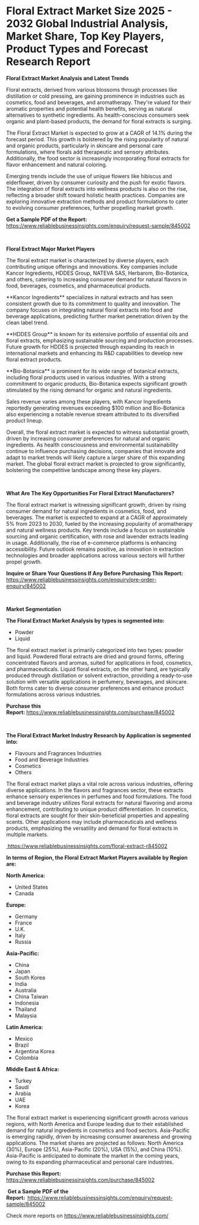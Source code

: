 <p><h1>Floral Extract Market Size 2025 - 2032 Global Industrial Analysis, Market Share, Top Key Players, Product Types and Forecast Research Report</h1></p><p><strong>Floral Extract Market Analysis and Latest Trends</strong></p>
<p><p>Floral extracts, derived from various blossoms through processes like distillation or cold pressing, are gaining prominence in industries such as cosmetics, food and beverages, and aromatherapy. They're valued for their aromatic properties and potential health benefits, serving as natural alternatives to synthetic ingredients. As health-conscious consumers seek organic and plant-based products, the demand for floral extracts is surging.</p><p>The Floral Extract Market is expected to grow at a CAGR of 14.1% during the forecast period. This growth is bolstered by the rising popularity of natural and organic products, particularly in skincare and personal care formulations, where florals add therapeutic and sensory attributes. Additionally, the food sector is increasingly incorporating floral extracts for flavor enhancement and natural coloring. </p><p>Emerging trends include the use of unique flowers like hibiscus and elderflower, driven by consumer curiosity and the push for exotic flavors. The integration of floral extracts into wellness products is also on the rise, reflecting a broader shift toward holistic health practices. Companies are exploring innovative extraction methods and product formulations to cater to evolving consumer preferences, further propelling market growth.</p></p>
<p><strong>Get a Sample PDF of the Report:&nbsp;</strong> <a href="https://www.reliablebusinessinsights.com/enquiry/request-sample/845002?utm_campaign=3582&utm_medium=2&utm_source=Github&utm_content=ia&utm_term=01042025&utm_id=floral-extract">https://www.reliablebusinessinsights.com/enquiry/request-sample/845002</a></p>
<p>&nbsp;</p>
<p><strong>Floral Extract Major Market Players</strong></p>
<p><p>The floral extract market is characterized by diverse players, each contributing unique offerings and innovations. Key companies include Kancor Ingredients, HDDES Group, NATEVA SAS, Herbarom, Bio-Botanica, and others, catering to increasing consumer demand for natural flavors in food, beverages, cosmetics, and pharmaceutical products.</p><p>**Kancor Ingredients** specializes in natural extracts and has seen consistent growth due to its commitment to quality and innovation. The company focuses on integrating natural floral extracts into food and beverage applications, predicting further market penetration driven by the clean label trend.</p><p>**HDDES Group** is known for its extensive portfolio of essential oils and floral extracts, emphasizing sustainable sourcing and production processes. Future growth for HDDES is projected through expanding its reach in international markets and enhancing its R&D capabilities to develop new floral extract products.</p><p>**Bio-Botanica** is prominent for its wide range of botanical extracts, including floral products used in various industries. With a strong commitment to organic products, Bio-Botanica expects significant growth stimulated by the rising demand for organic and natural ingredients.</p><p>Sales revenue varies among these players, with Kancor Ingredients reportedly generating revenues exceeding $100 million and Bio-Botanica also experiencing a notable revenue stream attributed to its diversified product lineup.</p><p>Overall, the floral extract market is expected to witness substantial growth, driven by increasing consumer preferences for natural and organic ingredients. As health consciousness and environmental sustainability continue to influence purchasing decisions, companies that innovate and adapt to market trends will likely capture a larger share of this expanding market. The global floral extract market is projected to grow significantly, bolstering the competitive landscape among these key players.</p></p>
<p>&nbsp;</p>
<p><strong>What Are The Key Opportunities For Floral Extract Manufacturers?</strong></p>
<p><p>The floral extract market is witnessing significant growth, driven by rising consumer demand for natural ingredients in cosmetics, food, and beverages. The market is expected to expand at a CAGR of approximately 5% from 2023 to 2030, fueled by the increasing popularity of aromatherapy and natural wellness products. Key trends include a focus on sustainable sourcing and organic certification, with rose and lavender extracts leading in usage. Additionally, the rise of e-commerce platforms is enhancing accessibility. Future outlook remains positive, as innovation in extraction technologies and broader applications across various sectors will further propel growth.</p></p>
<p><strong>Inquire or Share Your Questions If Any Before Purchasing This Report:</strong> <a href="https://www.reliablebusinessinsights.com/enquiry/pre-order-enquiry/845002?utm_campaign=3582&utm_medium=2&utm_source=Github&utm_content=ia&utm_term=01042025&utm_id=floral-extract">https://www.reliablebusinessinsights.com/enquiry/pre-order-enquiry/845002</a></p>
<p>&nbsp;</p>
<p><strong>Market Segmentation</strong></p>
<p><strong>The Floral Extract Market Analysis by types is segmented into:</strong></p>
<p><ul><li>Powder</li><li>Liquid</li></ul></p>
<p><p>The floral extract market is primarily categorized into two types: powder and liquid. Powdered floral extracts are dried and ground forms, offering concentrated flavors and aromas, suited for applications in food, cosmetics, and pharmaceuticals. Liquid floral extracts, on the other hand, are typically produced through distillation or solvent extraction, providing a ready-to-use solution with versatile applications in perfumery, beverages, and skincare. Both forms cater to diverse consumer preferences and enhance product formulations across various industries.</p></p>
<p><strong>Purchase this Report:&nbsp;</strong><a href="https://www.reliablebusinessinsights.com/purchase/845002?utm_campaign=3582&utm_medium=2&utm_source=Github&utm_content=ia&utm_term=01042025&utm_id=floral-extract">https://www.reliablebusinessinsights.com/purchase/845002</a></p>
<p>&nbsp;</p>
<p><strong>The Floral Extract Market Industry Research by Application is segmented into:</strong></p>
<p><ul><li>Flavours and Fragrances Industries</li><li>Food and Beverage Industries</li><li>Cosmetics</li><li>Others</li></ul></p>
<p><p>The floral extract market plays a vital role across various industries, offering diverse applications. In the flavors and fragrances sector, these extracts enhance sensory experiences in perfumes and food formulations. The food and beverage industry utilizes floral extracts for natural flavoring and aroma enhancement, contributing to unique product differentiation. In cosmetics, floral extracts are sought for their skin-beneficial properties and appealing scents. Other applications may include pharmaceuticals and wellness products, emphasizing the versatility and demand for floral extracts in multiple markets.</p></p>
<p><a href="https://www.reliablebusinessinsights.com/floral-extract-r845002?utm_campaign=3582&utm_medium=2&utm_source=Github&utm_content=ia&utm_term=01042025&utm_id=floral-extract">&nbsp;https://www.reliablebusinessinsights.com/floral-extract-r845002</a></p>
<p><strong>In terms of Region, the Floral Extract Market Players available by Region are:</strong></p>
<p>
    <p> <strong> North America: </strong>
        <ul>
            <li>United States</li>
            <li>Canada</li>
        </ul>
        </p> 
    <p> <strong> Europe: </strong>
        <ul>
            <li>Germany</li>
            <li>France</li>
            <li>U.K.</li>
            <li>Italy</li>
            <li>Russia</li>
        </ul>
        </p> 
    <p> <strong> Asia-Pacific: </strong>
        <ul>
            <li>China</li>
            <li>Japan</li>
            <li>South Korea</li>
            <li>India</li>
            <li>Australia</li>
            <li>China Taiwan</li>
            <li>Indonesia</li>
            <li>Thailand</li>
            <li>Malaysia</li>
        </ul>
        </p> 
    <p> <strong> Latin America: </strong>
        <ul>
            <li>Mexico</li>
            <li>Brazil</li>
            <li>Argentina Korea</li>
            <li>Colombia</li>
        </ul>
        </p> 
    <p> <strong> Middle East & Africa: </strong>
        <ul>
            <li>Turkey</li>
            <li>Saudi</li>
            <li>Arabia</li>
            <li>UAE</li>
            <li>Korea</li>
        </ul>
    </p>
    </p>
<p><p>The floral extract market is experiencing significant growth across various regions, with North America and Europe leading due to their established demand for natural ingredients in cosmetics and food sectors. Asia-Pacific is emerging rapidly, driven by increasing consumer awareness and growing applications. The market shares are projected as follows: North America (30%), Europe (25%), Asia-Pacific (20%), USA (15%), and China (10%). Asia-Pacific is anticipated to dominate the market in the coming years, owing to its expanding pharmaceutical and personal care industries.</p></p>
<p><strong>Purchase this Report: </strong><a href="https://www.reliablebusinessinsights.com/purchase/845002?utm_campaign=3582&utm_medium=2&utm_source=Github&utm_content=ia&utm_term=01042025&utm_id=floral-extract">https://www.reliablebusinessinsights.com/purchase/845002</a></p>
<p>&nbsp;<strong>Get a Sample PDF of the Report:&nbsp;&nbsp;</strong><a href="https://www.reliablebusinessinsights.com/enquiry/request-sample/845002?utm_campaign=3582&utm_medium=2&utm_source=Github&utm_content=ia&utm_term=01042025&utm_id=floral-extract">https://www.reliablebusinessinsights.com/enquiry/request-sample/845002</a></p>
<p><strong></strong></p>
<p>Check more reports on <a href="https://www.reliablebusinessinsights.com/?utm_campaign=3582&utm_medium=2&utm_source=Github&utm_content=ia&utm_term=01042025&utm_id=floral-extract">https://www.reliablebusinessinsights.com/</a></p>